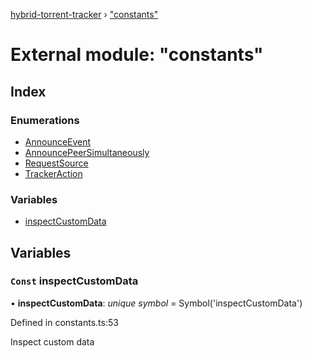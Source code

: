 [hybrid-torrent-tracker](../README.md) › ["constants"](_constants_.md)

# External module: "constants"

## Index

### Enumerations

* [AnnounceEvent](../enums/_constants_.announceevent.md)
* [AnnouncePeerSimultaneously](../enums/_constants_.announcepeersimultaneously.md)
* [RequestSource](../enums/_constants_.requestsource.md)
* [TrackerAction](../enums/_constants_.trackeraction.md)

### Variables

* [inspectCustomData](_constants_.md#const-inspectcustomdata)

## Variables

### `Const` inspectCustomData

• **inspectCustomData**: *unique symbol* =  Symbol('inspectCustomData')

Defined in constants.ts:53

Inspect custom data
